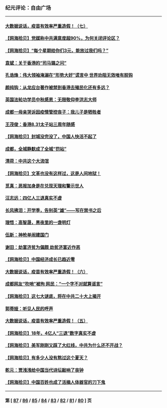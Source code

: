 ### 纪元评论：自由广场
---
#### [大数据说话，疫苗有效率严重造假！（七）](../../pages/nsc993/n13820824.md) 
#### [【网海拾贝】党媒称中共满意度超90%，为何关闭评论区？](../../pages/nsc993/n13820813.md) 
#### [【网海拾贝】“每个星期给你们3元，能放过我们吗？”](../../pages/nsc993/n13819989.md) 
#### [袁斌：关于香港的“司马璐之问”](../../pages/nsc993/n13819975.md) 
#### [孔诰烽：伟大领袖淹溺在“形势大好”谎言中  世界劝阻无效唯有脱钩](../../pages/nsc993/n13819903.md) 
#### [颜纯钩：从龙应台著作被禁到香港去殖民化还有多远？](../../pages/nsc993/n13819829.md) 
#### [英国法轮功学员中秋感恩：无限敬仰李洪志大师](../../pages/nsc993/n13819193.md) 
#### [成都一母亲哭诉因疫情管控丧子：我儿子是牺牲者](../../pages/nsc993/n13819089.md) 
#### [王茂俊：香港8.31太子站三周年随感](../../pages/nsc993/n13818741.md) 
#### [【网海拾贝】封城没完没了，中国人快活不起了](../../pages/nsc993/n13818367.md) 
#### [成都，全城静默成了全城“罚站”](../../pages/nsc993/n13818308.md) 
#### [清荷：中共这个大流氓](../../pages/nsc993/n13817607.md) 
#### [【网海拾贝】文革也没有这样过，这是人间地狱！](../../pages/nsc993/n13817602.md) 
#### [觅真：恶报加身是在兑现天理和警示世人](../../pages/nsc993/n13817153.md) 
#### [汪志远：四亿人三退真实不虚](../../pages/nsc993/n13817209.md) 
#### [长风拂泪：开学季，告别英“雄”——写在禁书之后](../../pages/nsc993/n13817147.md) 
#### [理悟：高智晟，黑夜里的一盏明灯](../../pages/nsc993/n13816672.md) 
#### [伍新：神枪单闹建国门](../../pages/nsc993/n13816657.md) 
#### [谢田：劫富济贫为偏颇 劫贫济富近作恶](../../pages/nsc993/n13816650.md) 
#### [【网海拾贝】中国经济成长已趋近零](../../pages/nsc993/n13816463.md) 
#### [大数据说话，疫苗有效率严重造假！（六）](../../pages/nsc993/n13816020.md) 
#### [成都网友“吹哨”被拘 网民：“一个字不对就算谣言”](../../pages/nsc993/n13816016.md) 
#### [【网海拾贝】这七大谜底，将在中共二十大上揭开](../../pages/nsc993/n13815193.md) 
#### [郭蒂娅：听见人民的呼声](../../pages/nsc993/n13815063.md) 
#### [大数据说话，疫苗有效率严重造假！（五）](../../pages/nsc993/n13814705.md) 
#### [【网海拾贝】18年，4亿人“三退”数字真实不虚](../../pages/nsc993/n13814374.md) 
#### [【网海拾贝】美军刚刚又踩了大红线，中共为什么还不开战？](../../pages/nsc993/n13813604.md) 
#### [【网海拾贝】有多少人没有熬过这个夏天？](../../pages/nsc993/n13812985.md) 
#### [乾元：贾浅浅给中国当代诗坛敲响了丧钟](../../pages/nsc993/n13812840.md) 
#### [【网海拾贝】中国百姓也成了活摘人体器官的刀下鬼](../../pages/nsc993/n13812062.md) 

---
#### 第 [ [87](./87.md) / [86](./86.md) / [85](./85.md) / [84](./84.md) / [83](./83.md) / [82](./82.md) / [81](./81.md) / [80](./80.md) ] 页
